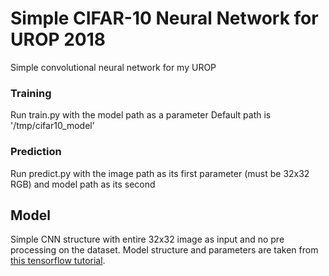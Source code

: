 # Simple CIFAR-10 Neural Network for UROP 2018
Simple convolutional neural network for my UROP

### Training
Run train.py with the model path as a parameter
Default path is '/tmp/cifar10_model'

### Prediction
Run predict.py with the image path as its first parameter (must be 32x32 RGB) and model path as its second

## Model
Simple CNN structure with entire 32x32 image as input and no pre processing on the dataset.
Model structure and parameters are taken from [this tensorflow tutorial](https://www.tensorflow.org/tutorials/deep_cnn).
